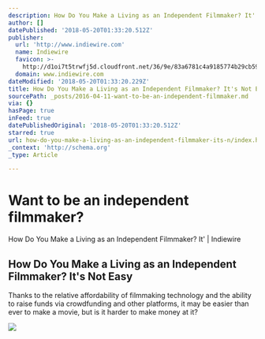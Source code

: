 ```yaml
---
description: How Do You Make a Living as an Independent Filmmaker? It' | Indiewire
author: []
datePublished: '2018-05-20T01:33:20.512Z'
publisher:
  url: 'http://www.indiewire.com'
  name: Indiewire
  favicon: >-
    http://d1oi7t5trwfj5d.cloudfront.net/36/9e/83a6781c4a9185774b29cb59594b/favicon.ico
  domain: www.indiewire.com
dateModified: '2018-05-20T01:33:20.229Z'
title: How Do You Make a Living as an Independent Filmmaker? It's Not Easy
sourcePath: _posts/2016-04-11-want-to-be-an-independent-filmmaker.md
via: {}
hasPage: true
inFeed: true
datePublishedOriginal: '2018-05-20T01:33:20.512Z'
starred: true
url: how-do-you-make-a-living-as-an-independent-filmmaker-its-n/index.html
_context: 'http://schema.org'
_type: Article

---
```

# Want to be an independent filmmaker?

How Do You Make a Living as an Independent Filmmaker? It' | Indiewire

<article style=""><h1>How Do You Make a Living as an Independent Filmmaker? It's Not Easy</h1><p>Thanks to the relative affordability of filmmaking technology and the ability to raise funds via crowdfunding and other platforms, it may be easier than ever to make a movie, but is it harder to make money at it?</p><img src="http://cdn.indiewire.psdops.com/dims4/INDIEWIRE/1fb1515/2147483647/thumbnail/680x478/quality/90/?url=http%3A%2F%2Fdl9fvu4r30qs1.cloudfront.net%2F1b%2F43%2Fa7d9415e4dabb01616485e3d1631%2Fforty-years-from-yesterday.jpg" /></article>